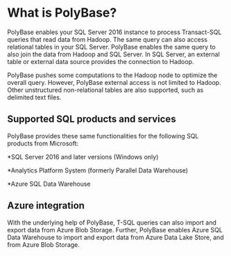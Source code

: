What is PolyBase?
======
PolyBase enables your SQL Server 2016 instance to process Transact-SQL queries that read data from Hadoop. The same query can also access relational tables in your SQL Server. PolyBase enables the same query to also join the data from Hadoop and SQL Server. In SQL Server, an external table or external data source provides the connection to Hadoop.

PolyBase pushes some computations to the Hadoop node to optimize the overall query. However, PolyBase external access is not limited to Hadoop. Other unstructured non-relational tables are also supported, such as delimited text files.

Supported SQL products and services
-----------
PolyBase provides these same functionalities for the following SQL products from Microsoft:

*SQL Server 2016 and later versions (Windows only)

*Analytics Platform System (formerly Parallel Data Warehouse)

*Azure SQL Data Warehouse

Azure integration
-------
With the underlying help of PolyBase, T-SQL queries can also import and export data from Azure Blob Storage. Further, PolyBase enables Azure SQL Data Warehouse to import and export data from Azure Data Lake Store, and from Azure Blob Storage.


